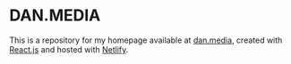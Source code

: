 # DAN.MEDIA

This is a repository for my homepage available at [dan.media](https://dan.media), created with [React.js](https://reactjs.org/) and hosted with [Netlify](https://www.netlify.com/).
